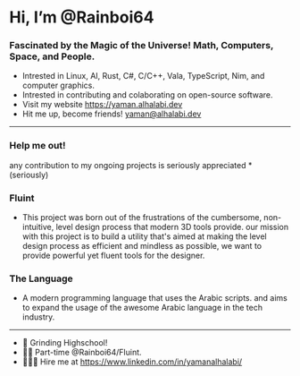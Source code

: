 # Hi, I’m @Rainboi64
### Fascinated by the Magic of the Universe! Math, Computers, Space, and People.

- Intrested in Linux, AI, Rust, C#, C/C++, Vala, TypeScript, Nim, and computer graphics.
- Intrested in contributing and colaborating on open-source software.
- Visit my website https://yaman.alhalabi.dev
- Hit me up, become friends! yaman@alhalabi.dev
----


### Help me out!
 any contribution to my ongoing projects is seriously appreciated *(seriously)
 ### Fluint
- This project was born out of the frustrations of the cumbersome, non-intuitive, level design process that modern 3D tools provide. our mission with this project is to build a utility that's aimed at making the level design process as efficient and mindless as possible, we want to provide powerful yet fluent tools for the designer.
 ### The Language
- A modern programming language that uses the Arabic scripts. and aims to expand the usage of the awesome Arabic language in the tech industry.
----

- 🏫 Grinding Highschool!
- 👷🏻 Part-time @Rainboi64/Fluint.
- 🧑🏼‍🏭 Hire me at https://www.linkedin.com/in/yamanalhalabi/

